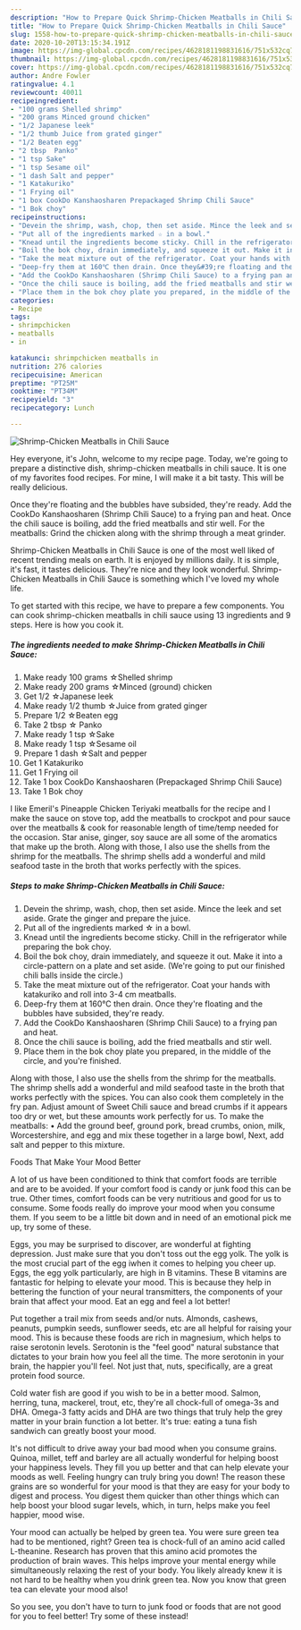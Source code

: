 ```yaml
---
description: "How to Prepare Quick Shrimp-Chicken Meatballs in Chili Sauce"
title: "How to Prepare Quick Shrimp-Chicken Meatballs in Chili Sauce"
slug: 1558-how-to-prepare-quick-shrimp-chicken-meatballs-in-chili-sauce
date: 2020-10-20T13:15:34.191Z
image: https://img-global.cpcdn.com/recipes/4628181198831616/751x532cq70/shrimp-chicken-meatballs-in-chili-sauce-recipe-main-photo.jpg
thumbnail: https://img-global.cpcdn.com/recipes/4628181198831616/751x532cq70/shrimp-chicken-meatballs-in-chili-sauce-recipe-main-photo.jpg
cover: https://img-global.cpcdn.com/recipes/4628181198831616/751x532cq70/shrimp-chicken-meatballs-in-chili-sauce-recipe-main-photo.jpg
author: Andre Fowler
ratingvalue: 4.1
reviewcount: 40011
recipeingredient:
- "100 grams Shelled shrimp"
- "200 grams Minced ground chicken"
- "1/2 Japanese leek"
- "1/2 thumb Juice from grated ginger"
- "1/2 Beaten egg"
- "2 tbsp  Panko"
- "1 tsp Sake"
- "1 tsp Sesame oil"
- "1 dash Salt and pepper"
- "1 Katakuriko"
- "1 Frying oil"
- "1 box CookDo Kanshaosharen Prepackaged Shrimp Chili Sauce"
- "1 Bok choy"
recipeinstructions:
- "Devein the shrimp, wash, chop, then set aside. Mince the leek and set aside. Grate the ginger and prepare the juice."
- "Put all of the ingredients marked ☆ in a bowl."
- "Knead until the ingredients become sticky. Chill in the refrigerator while preparing the bok choy."
- "Boil the bok choy, drain immediately, and squeeze it out. Make it into a circle-pattern on a plate and set aside. (We&#39;re going to put our finished chili balls inside the circle.)"
- "Take the meat mixture out of the refrigerator. Coat your hands with katakuriko and roll into 3-4 cm meatballs."
- "Deep-fry them at 160℃ then drain. Once they&#39;re floating and the bubbles have subsided, they&#39;re ready."
- "Add the CookDo Kanshaosharen (Shrimp Chili Sauce) to a frying pan and heat."
- "Once the chili sauce is boiling, add the fried meatballs and stir well."
- "Place them in the bok choy plate you prepared, in the middle of the circle, and you&#39;re finished."
categories:
- Recipe
tags:
- shrimpchicken
- meatballs
- in

katakunci: shrimpchicken meatballs in 
nutrition: 276 calories
recipecuisine: American
preptime: "PT25M"
cooktime: "PT34M"
recipeyield: "3"
recipecategory: Lunch

---
```



![Shrimp-Chicken Meatballs in Chili Sauce](https://img-global.cpcdn.com/recipes/4628181198831616/751x532cq70/shrimp-chicken-meatballs-in-chili-sauce-recipe-main-photo.jpg)

Hey everyone, it's John, welcome to my recipe page. Today, we're going to prepare a distinctive dish, shrimp-chicken meatballs in chili sauce. It is one of my favorites food recipes. For mine, I will make it a bit tasty. This will be really delicious.

Once they&#39;re floating and the bubbles have subsided, they&#39;re ready. Add the CookDo Kanshaosharen (Shrimp Chili Sauce) to a frying pan and heat. Once the chili sauce is boiling, add the fried meatballs and stir well. For the meatballs: Grind the chicken along with the shrimp through a meat grinder.

Shrimp-Chicken Meatballs in Chili Sauce is one of the most well liked of recent trending meals on earth. It is enjoyed by millions daily. It is simple, it's fast, it tastes delicious. They're nice and they look wonderful. Shrimp-Chicken Meatballs in Chili Sauce is something which I've loved my whole life.


To get started with this recipe, we have to prepare a few components. You can cook shrimp-chicken meatballs in chili sauce using 13 ingredients and 9 steps. Here is how you cook it.

<!--inarticleads1-->

##### The ingredients needed to make Shrimp-Chicken Meatballs in Chili Sauce:

1. Make ready 100 grams ☆Shelled shrimp
1. Make ready 200 grams ☆Minced (ground) chicken
1. Get 1/2 ☆Japanese leek
1. Make ready 1/2 thumb ☆Juice from grated ginger
1. Prepare 1/2 ☆Beaten egg
1. Take 2 tbsp ☆ Panko
1. Make ready 1 tsp ☆Sake
1. Make ready 1 tsp ☆Sesame oil
1. Prepare 1 dash ☆Salt and pepper
1. Get 1 Katakuriko
1. Get 1 Frying oil
1. Take 1 box CookDo Kanshaosharen (Prepackaged Shrimp Chili Sauce)
1. Take 1 Bok choy


I like Emeril&#39;s Pineapple Chicken Teriyaki meatballs for the recipe and I make the sauce on stove top, add the meatballs to crockpot and pour sauce over the meatballs &amp; cook for reasonable length of time/temp needed for the occasion. Star anise, ginger, soy sauce are all some of the aromatics that make up the broth. Along with those, I also use the shells from the shrimp for the meatballs. The shrimp shells add a wonderful and mild seafood taste in the broth that works perfectly with the spices. 

<!--inarticleads2-->

##### Steps to make Shrimp-Chicken Meatballs in Chili Sauce:

1. Devein the shrimp, wash, chop, then set aside. Mince the leek and set aside. Grate the ginger and prepare the juice.
1. Put all of the ingredients marked ☆ in a bowl.
1. Knead until the ingredients become sticky. Chill in the refrigerator while preparing the bok choy.
1. Boil the bok choy, drain immediately, and squeeze it out. Make it into a circle-pattern on a plate and set aside. (We&#39;re going to put our finished chili balls inside the circle.)
1. Take the meat mixture out of the refrigerator. Coat your hands with katakuriko and roll into 3-4 cm meatballs.
1. Deep-fry them at 160℃ then drain. Once they&#39;re floating and the bubbles have subsided, they&#39;re ready.
1. Add the CookDo Kanshaosharen (Shrimp Chili Sauce) to a frying pan and heat.
1. Once the chili sauce is boiling, add the fried meatballs and stir well.
1. Place them in the bok choy plate you prepared, in the middle of the circle, and you&#39;re finished.


Along with those, I also use the shells from the shrimp for the meatballs. The shrimp shells add a wonderful and mild seafood taste in the broth that works perfectly with the spices. You can also cook them completely in the fry pan. Adjust amount of Sweet Chili sauce and bread crumbs if it appears too dry or wet, but these amounts work perfectly for us. To make the meatballs: • Add the ground beef, ground pork, bread crumbs, onion, milk, Worcestershire, and egg and mix these together in a large bowl, Next, add salt and pepper to this mixture. 

Foods That Make Your Mood Better


A lot of us have been conditioned to think that comfort foods are terrible and are to be avoided. If your comfort food is candy or junk food this can be true. Other times, comfort foods can be very nutritious and good for us to consume. Some foods really do improve your mood when you consume them. If you seem to be a little bit down and in need of an emotional pick me up, try some of these.

Eggs, you may be surprised to discover, are wonderful at fighting depression. Just make sure that you don't toss out the egg yolk. The yolk is the most crucial part of the egg iwhen it comes to helping you cheer up. Eggs, the egg yolk particularly, are high in B vitamins. These B vitamins are fantastic for helping to elevate your mood. This is because they help in bettering the function of your neural transmitters, the components of your brain that affect your mood. Eat an egg and feel a lot better!

Put together a trail mix from seeds and/or nuts. Almonds, cashews, peanuts, pumpkin seeds, sunflower seeds, etc are all helpful for raising your mood. This is because these foods are rich in magnesium, which helps to raise serotonin levels. Serotonin is the "feel good" natural substance that dictates to your brain how you feel all the time. The more serotonin in your brain, the happier you'll feel. Not just that, nuts, specifically, are a great protein food source.

Cold water fish are good if you wish to be in a better mood. Salmon, herring, tuna, mackerel, trout, etc, they're all chock-full of omega-3s and DHA. Omega-3 fatty acids and DHA are two things that truly help the grey matter in your brain function a lot better. It's true: eating a tuna fish sandwich can greatly boost your mood. 

It's not difficult to drive away your bad mood when you consume grains. Quinoa, millet, teff and barley are all actually wonderful for helping boost your happiness levels. They fill you up better and that can help elevate your moods as well. Feeling hungry can truly bring you down! The reason these grains are so wonderful for your mood is that they are easy for your body to digest and process. You digest them quicker than other things which can help boost your blood sugar levels, which, in turn, helps make you feel happier, mood wise.

Your mood can actually be helped by green tea. You were sure green tea had to be mentioned, right? Green tea is chock-full of an amino acid called L-theanine. Research has proven that this amino acid promotes the production of brain waves. This helps improve your mental energy while simultaneously relaxing the rest of your body. You likely already knew it is not hard to be healthy when you drink green tea. Now you know that green tea can elevate your mood also!

So you see, you don't have to turn to junk food or foods that are not good for you to feel better! Try some of these instead!

